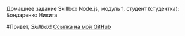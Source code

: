 Домашнее задание Skillbox Node.js, модуль 1, студент (студентка): Бондаренко Никита

#Привет, _Skillbox_!
[Cсылка на мой GitHub](https://github.com/NaradaDas)